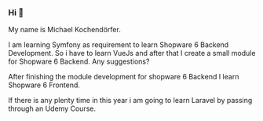 ### Hi 👋

My name is Michael Kochendörfer.

I am learning Symfony as requirement to learn Shopware 6 Backend Development.
So i have to learn VueJs and after that I create a small module for Shopware 6 Backend.
Any suggestions? 

After finishing the module development for shopware 6 Backend I learn Shopware 6 Frontend.

If there is any plenty time in this year i am going to learn Laravel by passing through an Udemy Course.

<!--
**Kochi93/kochi93** is a ✨ _special_ ✨ repository because its `README.md` (this file) appears on your GitHub profile.

Here are some ideas to get you started:

- 🔭 I’m currently working on ...
- 🌱 I’m currently learning ...
- 👯 I’m looking to collaborate on ...
- 🤔 I’m looking for help with ...
- 💬 Ask me about ...
- 📫 How to reach me: ...
- 😄 Pronouns: ...
- ⚡ Fun fact: ...
-->
